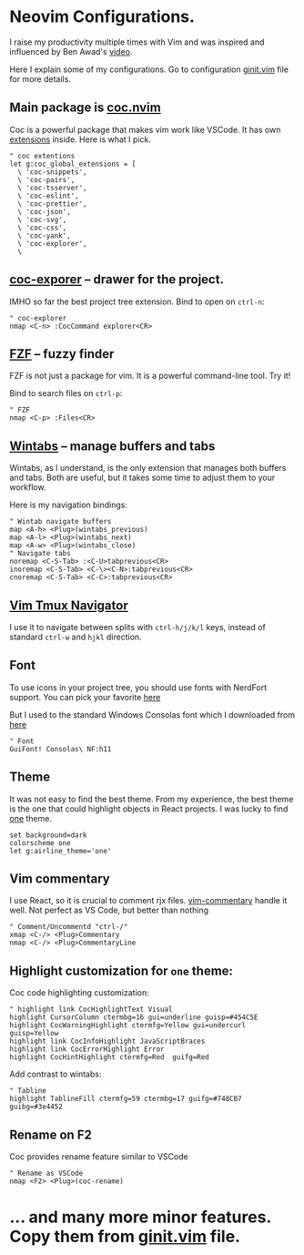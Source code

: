 # Neovim Configurations.

I raise my productivity multiple times with Vim and was inspired and influenced by Ben Awad's [video](https://youtu.be/gnupOrSEikQ).

Here I explain some of my configurations. Go to configuration [ginit.vim](https://github.com/guandjoy/my-nvim-setup/blob/master/ginit.vim) file for more details.

## Main package is [coc.nvim](https://github.com/neoclide/coc.nvim)

Coc is a powerful package that makes vim work like VSCode. It has own [extensions](https://github.com/neoclide/coc.nvim/wiki/Using-coc-extensions) inside. Here is what I pick.
```vim
" coc extentions
let g:coc_global_extensions = [
  \ 'coc-snippets',
  \ 'coc-pairs',
  \ 'coc-tsserver',
  \ 'coc-eslint',
  \ 'coc-prettier', 
  \ 'coc-json', 
  \ 'coc-svg',
  \ 'coc-css',
  \ 'coc-yank',
  \ 'coc-explorer',
  \ 
```

## [coc-exporer](https://github.com/weirongxu/coc-explorer) – drawer for the project.

IMHO so far the best project tree extension. Bind to open on `ctrl-n`:

```vim
" coc-explorer
nmap <C-n> :CocCommand explorer<CR>
```

## [FZF](https://github.com/junegunn/fzf.vim) – fuzzy finder

FZF is not just a package for vim. It is a powerful command-line tool. Try it!

Bind to search files on `ctrl-p`:

```vim
" FZF
nmap <C-p> :Files<CR>
```

## [Wintabs](https://github.com/zefei/vim-wintabs) – manage buffers and tabs

Wintabs, as I understand, is the only extension that manages both buffers and tabs. Both are useful, but it takes some time to adjust them to your workflow.

Here is my navigation bindings:
```vim
" Wintab navigate buffers
map <A-h> <Plug>(wintabs_previous)
map <A-l> <Plug>(wintabs_next)
map <A-w> <Plug>(wintabs_close)
" Navigate tabs
noremap <C-S-Tab> :<C-U>tabprevious<CR>
inoremap <C-S-Tab> <C-\><C-N>:tabprevious<CR>
cnoremap <C-S-Tab> <C-C>:tabprevious<CR>
```

## [Vim Tmux Navigator](https://github.com/christoomey/vim-tmux-navigator)

I use it to navigate between splits with `ctrl-h/j/k/l` keys, instead of standard `ctrl-w` and `hjkl` direction.

## Font

To use icons in your project tree, you should use fonts with NerdFort support. You can pick your favorite [here](https://www.nerdfonts.com/)

But I used to the standard Windows Consolas font which I downloaded from [here](https://github.com/whitecolor/my-nerd-fonts/tree/master/Consolas%20NF)

```vim
" Font
GuiFont! Consolas\ NF:h11
```

## Theme

It was not easy to find the best theme. From my experience, the best theme is the one that could highlight objects in React projects. I was lucky to find [one](https://github.com/rakr/vim-one) theme.

```vim
set background=dark
colorscheme one
let g:airline_theme='one'
```

## Vim commentary

I use React, so it is crucial to comment rjx files. [vim-commentary](https://github.com/rakr/vim-one) handle it well. Not perfect as VS Code, but better than nothing

```vim
" Comment/Uncommentd "ctrl-/"
xmap <C-/> <Plug>Commentary
nmap <C-/> <Plug>CommentaryLine
```

## Highlight customization for `one` theme:

Coc code highlighting customization:
```vim
" highlight link CocHighlightText Visual
highlight CursorColumn ctermbg=16 gui=underline guisp=#454C5E
highlight CocWarningHighlight ctermfg=Yellow gui=undercurl guisp=Yellow
highlight link CocInfoHighlight JavaScriptBraces
highlight link CocErrorHighlight Error
highlight CocHintHighlight ctermfg=Red  guifg=Red
```

Add contrast to wintabs:

```vim
" Tabline
highlight TablineFill ctermfg=59 ctermbg=17 guifg=#748CB7 guibg=#3e4452
```

## Rename on F2

Coc provides rename feature similar to VSCode

```vim
" Rename as VSCode
nmap <F2> <Plug>(coc-rename)
```

# ... and many more minor features. Copy them from [ginit.vim](./ginit.vim) file.

